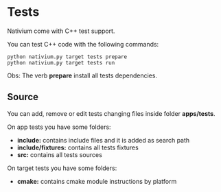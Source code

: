 # Tests

Nativium come with C++ test support.

You can test C++ code with the following commands:

```
python nativium.py target tests prepare
python nativium.py target tests run
```

Obs: The verb **prepare** install all tests dependencies.

## Source

You can add, remove or edit tests changing files inside folder **apps/tests**.

On app tests you have some folders:

- **include:** contains include files and it is added as search path
- **include/fixtures:** contains all tests fixtures
- **src:** contains all tests sources

On target tests you have some folders:

- **cmake:** contains cmake module instructions by platform
